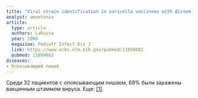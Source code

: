 ```yaml
---
title: "Viral strain identification in varicella vaccinees with disseminated rashes"
analyst: amantonio
article:
  type: article
  authors: LaRussa
  year: 2000
  magazine: Pediatr Infect Dis J
  link: https://www.ncbi.nlm.nih.gov/pubmed/11099082
  pubmed: 11099082
diseases:
- Опоясывающий лишай
---
```


Среди 32 пациентов с опоясывающим лишаем, 69% были заражены вакцинным штаммом вируса. Еще: [[1]](https://www.ncbi.nlm.nih.gov/pubmed/21346684).
